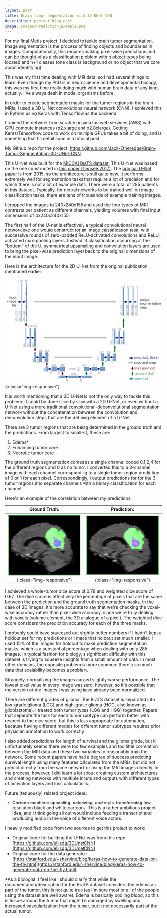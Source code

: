 ```yaml
---
layout: post
title: Brain tumor segmentation with 3D UNet CNN
description: project blog post
image: images/Prediction_Example.png
---
```


For my final Metis project, I decided to tackle brain tumor segmentation. Image segmentation is the process of finding objects and boundaries in images. Computationally, this requires making pixel-wise predictions and can be thought of as a classification problem with n object types being located and n+1 classes (one class is background or no object that we care about identifying).

This was my first time dealing with MRI data, so I had several things to learn. Even though my PhD is in neuroscience and developmental biology, this was my first time really doing much with human brain data of any kind, actually. I've always dealt in model organisms before.

In order to create segmentation masks for the tumor regions in the brain MRIs, I used a 3D U-Net convolutional neural network (CNN). I achieved this in Python using Keras with Tensorflow as the backend.

I trained the network from scratch on amazon web services (AWS) with GPU compute instances (p2.xlarge and p2.8xlarge). Getting Keras/Tensorflow code to work on multiple GPUs takes a bit of doing, and is something that I'll detail soon in a tutorial post.

My Github repo for the project: https://github.com/Jack-Etheredge/Brain-Tumor-Segmentation-3D-UNet-CNN

This U-Net was built for the [MICCAI BraTS dataset][BraTS]. This U-Net was based on the one constructed in [this paper (Isensee 2017)][Isensee 2017]. The [original U-Net paper](https://arxiv.org/abs/1505.04597) is from 2015, so the architecture is still quite new. It performs extremely well for segmentation tasks that require a lot of precision and for which there is not a lot of example data. There were a total of 285 patients in this dataset. Typically, for neural networks to be trained well on image classification tasks, there are tens of thousands of example training images.

I cropped the images to 240x240x155 and used the four types of MRI contrasts per patient as different channels, yielding volumes with final input dimensions of 4x240x240x155.

The first half of the U-net is effectively a typical convolutional neural network like one would construct for an image classification task, with successive rounds of zero-padded ReLU-activated convolutions and ReLU-activated max-pooling layers. Instead of classification occurring at the "bottom" of the U, symmetrical upsampling and convolution layers are used to bring the pixel-wise prediction layer back to the original dimensions of the input image.

Here is the architecture for the 2D U-Net from the original publication mentioned earlier:

![u-net-architecture](/images/u-net-architecture.png){:class="img-responsive"}

It is worth mentioning that a 3D U-Net is not the only way to tackle this problem. It could be done slice by slice with a 2D U-Net, or even without a U-Net using a more traditional convolutional-deconvolutional segmentation network without the concatenation between the convolution and deconvolution steps that are the defining element of a U-Net.

There are 3 tumor regions that are being determined in the ground truth and the predictions. From largest to smallest, these are:
1. Edema*
2. Enhancing tumor core
3. Necrotic tumor core

The ground truth segmentation comes as a single channel coded 0,1,2,4 for the different regions and 0 as no tumor. I converted this to a 3-channel image with each channel corresponding to a single tumor region prediction of 0 or 1 for each pixel. Correspondingly, I output predictions for for the 3 tumor regions into separate channels with a binary classification for each channel.

Here's an example of the correlation between my predictions:

Ground Truth:               |  Prediction:
:-------------------------:|:-------------------------:
![ground truth](/images/Ground_Truth_Example.png){:class="img-responsive"}  |  ![prediction](/images/Prediction_Example.png){:class="img-responsive"}

I achieved a whole-tumor dice score of 0.78 and weighted dice score of 0.67. The dice score is effectively the percentage of pixels that are the same between the prediction and the ground truth segmentation masks. In the case of 3D images, it's more accurate to say that we're checking the voxel-wise accuracy rather than pixel-wise accuracy, since we're truly dealing with voxels (volume element, the 3D analogue of a pixel). The weighted dice score considers the prediction accuracy for each of the three masks.

I probably could have squeezed out slightly better numbers if I hadn't kept a holdout set for my predictions or I made that holdout set much smaller. I used 15% of the images for holdout to make prediction segmentation masks, which is a substantial percentage when dealing with only 285 images. In typical fashion for biology, a significant difficulty with this dataset is trying to squeeze insights from a small amount of data. In most other domains, the opposite problem is more common: there's so much data that scalability becomes a problem.

Strangely, normalizing the images caused slightly worse performance. The lowest pixel value in every image was zero, however, so it's possible that the version of the images I was using have already been normalized.

There are different grades of glioma. The BraTS dataset is separated into low-grade glioma (LGG) and high-grade glioma (HGG, also known as glioblastoma). I treated both tumor types (LGG and HGG) together. Papers that separate the task for each tumor subtype can perform better with respect to the dice score, but this is less appropriate for automation, because having different models for different tumor subtypes requires prior physician annotation to work correctly.

I also added predictions for length of survival and the glioma grade, but it unfortunately seems there were too few examples and too little correlation between the MRI data and these two variables to reasonably train the network. Some recent papers have had a degree of success predicting survival length using many features calculated from the MRIs, but did not predict directly from the same network or using the MRI images directly. In the process, however, I did learn a lot about creating custom architectures and creating networks with multiple inputs and outputs with different types of activation layers and loss calculations.

Future (tenuously) related project ideas:
- Cartoon machine: upscaling, colorizing, and style-transforming low resolution black and white cartoons. This is a rather ambitious project idea, and I think going all out would include feeding a transcript and producing audio in the voice of different voice actors.

I heavily modified code from two sources to get this project to work:

- Original code for building the U-Net was from this repo: [https://github.com/ellisdg/3DUnetCNN](https://github.com/ellisdg/3DUnetCNN)
- Original code for the data generator: [https://stanford.edu/~shervine/blog/keras-how-to-generate-data-on-the-fly.html](https://stanford.edu/~shervine/blog/keras-how-to-generate-data-on-the-fly.html)

*As a biologist, I feel like I should clarify that while the documentation/description for the BraTS dataset considers the edema as part of the tumor, this is not quite true (as I'm sure most or all of the people using the dataset are well aware). Edema is basically pooling blood, so this is tissue around the tumor that might be damaged by swelling and increased vascularization from the tumor, but it not necessarily part of the actual tumor.

[Isensee 2017]: https://arxiv.org/abs/1802.10508
[BraTS]: https://www.med.upenn.edu/sbia/brats2018/data.html
